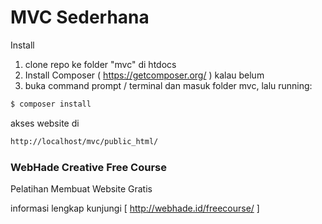 # MVC Sederhana

Install

1. clone repo ke folder "mvc" di htdocs
2. Install Composer ( https://getcomposer.org/ ) kalau belum
3. buka command prompt / terminal dan masuk folder mvc, lalu running:

```sh
$ composer install
```

akses website di

```sh
http://localhost/mvc/public_html/
```

### WebHade Creative Free Course

Pelatihan Membuat Website Gratis

informasi lengkap kunjungi [ http://webhade.id/freecourse/ ]